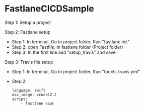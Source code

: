 # FastlaneCICDSample

Step 1: Setup a project

Step 2: Fastlane setup
* Step 1: In terminal, Go to project folder, Run "fastlane init"
* Step 2: open Fastfile, in fastlane folder (Project folder)
* Step 3: In the first line add "setup_travis" and save

Step 3: Travis file setup
* Step 1: In terminal, Go to project folder, Run "touch .travis.yml"
* Step 2:

      language: swift
      osx_image: xcode12.2
      script:
          - fastlane scan
